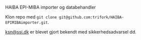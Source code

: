 HAIBA EPI-MIBA importer og databehandler

Klon repo med ```git clone git@github.com:trifork/HAIBA-EPIMIBAimporter.git```.


ksn@ssi.dk er blevet gjort bekendt med sikkerhedsadvarsel dd.
